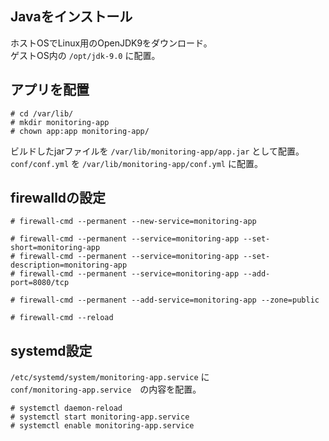 ## Javaをインストール
ホストOSでLinux用のOpenJDK9をダウンロード。  
ゲストOS内の `/opt/jdk-9.0` に配置。  

## アプリを配置
```
# cd /var/lib/
# mkdir monitoring-app
# chown app:app monitoring-app/
```
ビルドしたjarファイルを `/var/lib/monitoring-app/app.jar` として配置。  
`conf/conf.yml` を `/var/lib/monitoring-app/conf.yml`  に配置。

## firewalldの設定
```
# firewall-cmd --permanent --new-service=monitoring-app

# firewall-cmd --permanent --service=monitoring-app --set-short=monitoring-app
# firewall-cmd --permanent --service=monitoring-app --set-description=monitoring-app
# firewall-cmd --permanent --service=monitoring-app --add-port=8080/tcp

# firewall-cmd --permanent --add-service=monitoring-app --zone=public

# firewall-cmd --reload
```

## systemd設定
`/etc/systemd/system/monitoring-app.service` に  
`conf/monitoring-app.service`　の内容を配置。

```
# systemctl daemon-reload
# systemctl start monitoring-app.service
# systemctl enable monitoring-app.service
```
